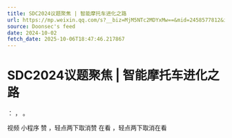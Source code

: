 ```yaml
---
title: SDC2024议题聚焦 | 智能摩托车进化之路
url: https://mp.weixin.qq.com/s?__biz=MjM5NTc2MDYxMw==&mid=2458577812&idx=1&sn=048b7729fe98070ec8e9b1bdf07a5e33
source: Doonsec's feed
date: 2024-10-02
fetch_date: 2025-10-06T18:47:46.217867
---
```


# SDC2024议题聚焦 | 智能摩托车进化之路

：
，
。

视频
小程序
赞
，轻点两下取消赞
在看
，轻点两下取消在看